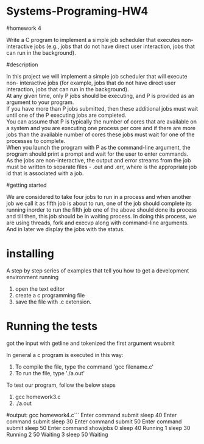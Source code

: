 # Systems-Programing-HW4

#homework 4

Write a C program to implement a simple job scheduler that executes non-interactive jobs (e.g., jobs that 
do not have direct user interaction, jobs that can run in the background).  

#description

In this project we will implement a simple job scheduler that will execute non-
interactive jobs (for example, jobs that do not have direct user interaction, jobs that can 
run in the background).  
At any given time, only P jobs should be executing, and P is provided as an argument 
to your program.  
If you have more than P jobs submitted, then these additional jobs must wait until one 
of the P executing jobs are completed.  
You can assume that P is typically the number of cores that are available on a system 
and you are executing one process per core and if there are more jobs than the 
available number of cores these jobs must wait for one of the processes to complete.  
 When you launch the program with P as the command-line argument, the program 
should print a prompt and wait for the user to enter commands.  
As the jobs are non-interactive, the output and error streams from the job must be 
written to separate files - <jobid>.out and <jobid>.err, where <jobid> is the appropriate 
job id that is associated with a job.

#getting started

 We are considered to take four jobs to run in a process and when another job we call it as fifth job is about to run, one of the job should complete its running inorder to run the fifth job one of the above should done its process and till then, this job should be in waiting process. In doing this process, we are using threads, fork and execvp along with command-line arguments. And in later we display the jobs with the status.

# installing

 A step by step series of examples that tell you how to get a development environment running
1. open the text editor
2. create a c programming file
3. save the file with .c extension.
  
# Running the tests

 got the input with getline and tokenized the first argument wsubmit 
  
In general a c program is executed in this way:
1. To compile the file, type the command 'gcc filename.c'
2. To run the file, type './a.out'

To test our program, follow the below steps

1. gcc homework3.c
2. ./a.out 

 
#output: gcc homework4.c```
Enter command  submit sleep 40                                                                                                                                         Enter command  submit sleep 30                                                                                                                                          Enter command  submit 50                                                                                                                                                Enter command  submit sleep 50                                                                                                                                                         Enter command  showjobs                                                                                                                                                                                            0 sleep 40 Running                                                                                                                                                                                                 1 sleep 30 Running                                                                                                                                                                                                 2 50 Waiting                                                                                                                                                                                                       3 sleep 50 Waiting 
 ```

 
 
